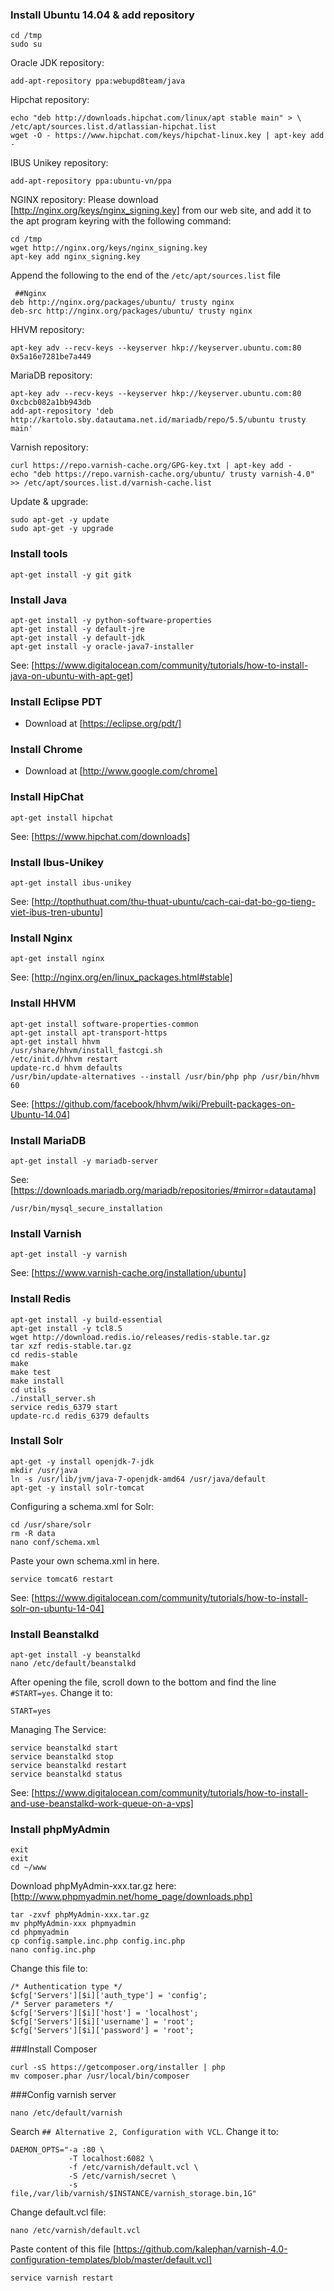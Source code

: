 ### Install Ubuntu 14.04 & add repository


```
cd /tmp
sudo su 
```

Oracle JDK repository:
```
add-apt-repository ppa:webupd8team/java
```

Hipchat repository:
```
echo "deb http://downloads.hipchat.com/linux/apt stable main" > \
/etc/apt/sources.list.d/atlassian-hipchat.list
wget -O - https://www.hipchat.com/keys/hipchat-linux.key | apt-key add -
```

IBUS Unikey repository:
```
add-apt-repository ppa:ubuntu-vn/ppa
```

NGINX repository:
Please download <this key>[http://nginx.org/keys/nginx_signing.key] from our web site, and add it to the apt program keyring with the following command:
```
cd /tmp
wget http://nginx.org/keys/nginx_signing.key
apt-key add nginx_signing.key
```
Append the following to the end of the ```/etc/apt/sources.list``` file
```
 ##Nginx
deb http://nginx.org/packages/ubuntu/ trusty nginx
deb-src http://nginx.org/packages/ubuntu/ trusty nginx
```

HHVM repository:
```
apt-key adv --recv-keys --keyserver hkp://keyserver.ubuntu.com:80 0x5a16e7281be7a449
```

MariaDB repository:
```
apt-key adv --recv-keys --keyserver hkp://keyserver.ubuntu.com:80 0xcbcb082a1bb943db
add-apt-repository 'deb http://kartolo.sby.datautama.net.id/mariadb/repo/5.5/ubuntu trusty main'
```

Varnish repository:
```
curl https://repo.varnish-cache.org/GPG-key.txt | apt-key add -
echo "deb https://repo.varnish-cache.org/ubuntu/ trusty varnish-4.0" >> /etc/apt/sources.list.d/varnish-cache.list
```

Update & upgrade:
```
sudo apt-get -y update
sudo apt-get -y upgrade
```

### Install tools

```
apt-get install -y git gitk
```

### Install Java

```
apt-get install -y python-software-properties
apt-get install -y default-jre
apt-get install -y default-jdk
apt-get install -y oracle-java7-installer
```

See: [https://www.digitalocean.com/community/tutorials/how-to-install-java-on-ubuntu-with-apt-get]

### Install Eclipse PDT

- Download at [https://eclipse.org/pdt/]


### Install Chrome

- Download at [http://www.google.com/chrome]


### Install HipChat

```
apt-get install hipchat 
```

See: [https://www.hipchat.com/downloads]


### Install Ibus-Unikey

```
apt-get install ibus-unikey
```

See: [http://topthuthuat.com/thu-thuat-ubuntu/cach-cai-dat-bo-go-tieng-viet-ibus-tren-ubuntu]

### Install Nginx

```
apt-get install nginx
```

See: [http://nginx.org/en/linux_packages.html#stable]

### Install HHVM

```
apt-get install software-properties-common
apt-get install apt-transport-https
apt-get install hhvm
/usr/share/hhvm/install_fastcgi.sh
/etc/init.d/hhvm restart
update-rc.d hhvm defaults
/usr/bin/update-alternatives --install /usr/bin/php php /usr/bin/hhvm 60
```

See: [https://github.com/facebook/hhvm/wiki/Prebuilt-packages-on-Ubuntu-14.04]

### Install MariaDB

```
apt-get install -y mariadb-server
```

See: [https://downloads.mariadb.org/mariadb/repositories/#mirror=datautama]

```
/usr/bin/mysql_secure_installation
```

### Install Varnish

```
apt-get install -y varnish
```

See: [https://www.varnish-cache.org/installation/ubuntu]

### Install Redis

```
apt-get install -y build-essential
apt-get install -y tcl8.5
wget http://download.redis.io/releases/redis-stable.tar.gz
tar xzf redis-stable.tar.gz
cd redis-stable
make
make test
make install
cd utils
./install_server.sh
service redis_6379 start
update-rc.d redis_6379 defaults
```

### Install Solr

```
apt-get -y install openjdk-7-jdk
mkdir /usr/java
ln -s /usr/lib/jvm/java-7-openjdk-amd64 /usr/java/default
apt-get -y install solr-tomcat
```

Configuring a schema.xml for Solr:
```
cd /usr/share/solr
rm -R data
nano conf/schema.xml
```
Paste your own schema.xml in here.

```
service tomcat6 restart
```

See: [https://www.digitalocean.com/community/tutorials/how-to-install-solr-on-ubuntu-14-04]

### Install Beanstalkd

```
apt-get install -y beanstalkd
nano /etc/default/beanstalkd
```

After opening the file, scroll down to the bottom and find the line ```#START=yes```. Change it to:

```
START=yes
```

Managing The Service:
```
service beanstalkd start
service beanstalkd stop
service beanstalkd restart
service beanstalkd status
```

See: [https://www.digitalocean.com/community/tutorials/how-to-install-and-use-beanstalkd-work-queue-on-a-vps]

### Install phpMyAdmin

```
exit
exit
cd ~/www
```

Download phpMyAdmin-xxx.tar.gz here: [http://www.phpmyadmin.net/home_page/downloads.php]

```
tar -zxvf phpMyAdmin-xxx.tar.gz
mv phpMyAdmin-xxx phpmyadmin
cd phpmyadmin
cp config.sample.inc.php config.inc.php
nano config.inc.php
```

Change this file to:
```
/* Authentication type */
$cfg['Servers'][$i]['auth_type'] = 'config';
/* Server parameters */
$cfg['Servers'][$i]['host'] = 'localhost';
$cfg['Servers'][$i]['username'] = 'root';
$cfg['Servers'][$i]['password'] = 'root';
```

###Install Composer

```
curl -sS https://getcomposer.org/installer | php
mv composer.phar /usr/local/bin/composer
```

###Config varnish server

```
nano /etc/default/varnish
```

Search ```## Alternative 2, Configuration with VCL```. Change it to:
```
DAEMON_OPTS="-a :80 \
             -T localhost:6082 \
             -f /etc/varnish/default.vcl \
             -S /etc/varnish/secret \
             -s file,/var/lib/varnish/$INSTANCE/varnish_storage.bin,1G"
```

Change default.vcl file:
```
nano /etc/varnish/default.vcl
```

Paste content of this file [https://github.com/kalephan/varnish-4.0-configuration-templates/blob/master/default.vcl]

```
service varnish restart
```

